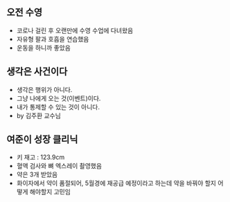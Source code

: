 ## 오전 수영
- 코로나 걸린 후 오랜만에 수영 수업에 다녀왔음
- 자유형 팔과 호흡을 연습했음
- 운동을 하니까 좋았음


## 생각은 사건이다
- 생각은 행위가 아니다.
- 그냥 나에게 오는 것(이벤트)이다.
- 내가 통제할 수 있는 것이 아니다.
- by 김주환 교수님


## 여준이 성장 클리닉
- 키 재고 : 123.9cm
- 혈액 검사와 뼈 엑스레이 촬영했음
- 약은 3개 받았음
- 화이자에서 약이 품절되어, 5월경에 재공급 예정이라고 하는데 약을 바꿔야 할지 어떻게 해야할지 고민임


